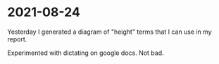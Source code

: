 # 2021-08-24
Yesterday I generated a diagram of "height" terms that I can use in my report.

Experimented with dictating on google docs.  Not bad.

